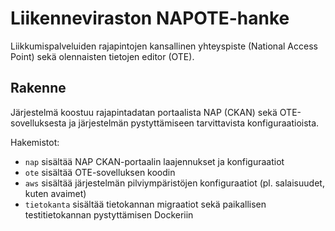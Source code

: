 # Liikenneviraston NAPOTE-hanke

Liikkumispalveluiden rajapintojen kansallinen yhteyspiste (National Access Point) sekä
olennaisten tietojen editor (OTE).

## Rakenne

Järjestelmä koostuu rajapintadatan portaalista NAP (CKAN) sekä OTE-sovelluksesta ja järjestelmän
pystyttämiseen tarvittavista konfiguraatioista.

Hakemistot:

* `nap` sisältää NAP CKAN-portaalin laajennukset ja konfiguraatiot
* `ote` sisältää OTE-sovelluksen koodin
* `aws` sisältää järjestelmän pilviympäristöjen konfiguraatiot (pl. salaisuudet, kuten avaimet)
* `tietokanta` sisältää tietokannan migraatiot sekä paikallisen testitietokannan pystyttämisen Dockeriin